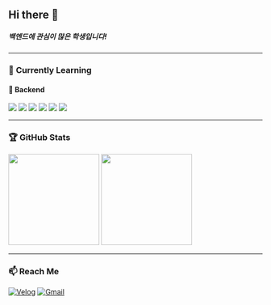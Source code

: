 ## Hi there 👋  
##### 백엔드에 관심이 많은 학생입니다!
---

### 🌱 **Currently Learning**  
#### 🚀 Backend  
<p>
  <img src="https://img.shields.io/badge/Spring Boot-6DB33F?style=for-the-badge&logo=springboot&logoColor=white"/>
  <img src="https://img.shields.io/badge/Java-007396?style=for-the-badge&logo=openjdk&logoColor=white"/>
  <img src="https://img.shields.io/badge/JPA-6DB33F?style=for-the-badge&logo=&logoColor=white"/>
  <img src="https://img.shields.io/badge/MySQL-4479A1?style=for-the-badge&logo=mysql&logoColor=white"/>
  <img src="https://img.shields.io/badge/AWS-232F3E?style=for-the-badge&logo=amazonaws&logoColor=white"/>
  <img src="https://img.shields.io/badge/Docker-2496ED?style=for-the-badge&logo=docker&logoColor=white"/>
</p>


---

### 🏆 **GitHub Stats**  
<p align="left">
  <img src="https://github-readme-stats.vercel.app/api?username=jihoo2002&show_icons=true&theme=radical" height="180px"/>
  <img src="https://github-readme-stats.vercel.app/api/top-langs/?username=jihoo2002&layout=compact&theme=radical" height="180px"/>
</p>

---
### 📫 **Reach Me**  
[![Velog](https://img.shields.io/badge/Velog-20C997?style=for-the-badge&logo=velog&logoColor=white)](https://velog.io/@jihoo2002/posts)
[![Gmail](https://img.shields.io/badge/Gmail-D14836?style=for-the-badge&logo=gmail&logoColor=white)](mailto:jihookwon0529@gmail.com)  


